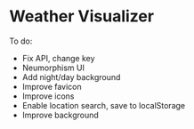 # Weather Visualizer

To do:

- Fix API, change key
- Neumorphism UI
- Add night/day background
- Improve favicon
- Improve icons
- Enable location search, save to localStorage
- Improve background
